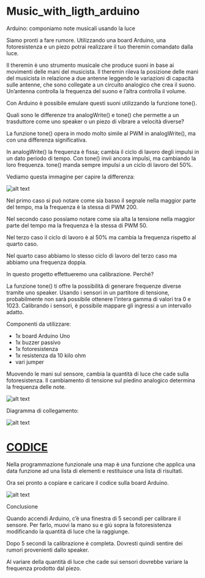 # Music_with_ligth_arduino
Arduino: componiamo note musicali usando la luce

Siamo pronti a fare rumore. Utilizzando una board Arduino, una fotoresistenza e un piezo potrai realizzare il tuo theremin comandato dalla luce.

Il theremin è uno strumento musicale che produce suoni in base ai movimenti delle mani del musicista. Il theremin rileva la posizione delle mani del musicista in relazione a due antenne leggendo le variazioni di capacità sulle antenne, che sono collegate a un circuito analogico che crea il suono. Un’antenna controlla la frequenza del suono e l’altra controlla il volume.

Con Arduino è possibile emulare questi suoni utilizzando la funzione tone().

Quali sono le differenze tra analogWrite() e tone() che permette a un trasduttore come uno speaker o un piezo di vibrare a velocità diverse?

La funzione tone() opera in modo molto simile al PWM in analogWrite(), ma con una differenza significativa.

In analogWrite() la frequenza è fissa; cambia il ciclo di lavoro degli impulsi in un dato periodo di tempo. Con tone() invii ancora impulsi, ma cambiando la loro frequenza. tone() manda sempre impulsi a un ciclo di lavoro del 50%.

Vediamo questa immagine per capire la differenza:

![alt text](https://i0.wp.com/www.moreware.org/wp/wp-content/uploads/2021/07/1-1.png?resize=300%2C257&ssl=1)

Nel primo caso si può notare come sia basso il segnale nella maggior parte del tempo, ma la frequenza è la stessa di PWM 200.

Nel secondo caso possiamo notare come sia alta la tensione nella maggior parte del tempo ma la frequenza è la stessa di PWM 50.

Nel terzo caso il ciclo di lavoro è al 50% ma cambia la frequenza rispetto al quarto caso.

Nel quarto caso abbiamo lo stesso ciclo di lavoro del terzo caso ma abbiamo una frequenza doppia.

In questo progetto effettueremo una calibrazione. Perchè?

La funzione tone() ti offre la possibilità di generare frequenze diverse tramite uno speaker. Usando i sensori in un partitore di tensione, probabilmente non sarà possibile ottenere l’intera gamma di valori tra 0 e 1023. Calibrando i sensori, è possibile mappare gli ingressi a un intervallo adatto.

Componenti da utilizzare:

* 1x board Arduino Uno
* 1x buzzer passivo
* 1x fotoresistenza
* 1x resistenza da 10 kilo ohm
* vari jumper

Muovendo le mani sul sensore, cambia la quantità di luce che cade sulla fotoresistenza. Il cambiamento di tensione sul piedino analogico determina la frequenza delle note.

![alt text](https://i0.wp.com/www.moreware.org/wp/wp-content/uploads/2021/10/circuito.png?resize=768%2C363&ssl=1)

Diagramma di collegamento:

![alt text](https://i0.wp.com/www.moreware.org/wp/wp-content/uploads/2021/07/circuito-2.png?w=587&ssl=1)

# [CODICE](https://github.com/SimoneMoreWare/Music_with_ligth_arduino/blob/main/musicligth.ino)

Nella programmazione funzionale una map è una funzione che applica una data funzione ad una lista di elementi e restituisce una lista di risultati.

Ora sei pronto a copiare e caricare il codice sulla board Arduino.

![alt text](https://i0.wp.com/www.moreware.org/wp/wp-content/uploads/2021/07/d8655f08-cc8f-4e2e-a3d1-37debc107618-min.png?resize=768%2C511&ssl=1)

Conclusione

Quando accendi Arduino, c’è una finestra di 5 secondi per calibrare il sensore. Per farlo, muovi la mano su e giù sopra la fotoresistenza modificando la quantità di luce che la raggiunge.

Dopo 5 secondi la calibrazione è completa. Dovresti quindi sentire dei rumori provenienti dallo speaker.

Al variare della quantità di luce che cade sui sensori dovrebbe variare la frequenza prodotto dal piezo.
